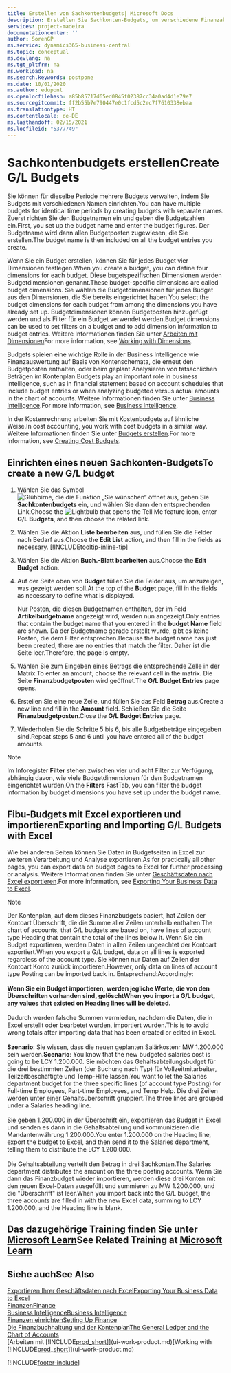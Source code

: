 ```yaml
---
title: Erstellen von Sachkontenbudgets| Microsoft Docs
description: Erstellen Sie Sachkonten-Budgets, um verschiedene Finanzaktivitäten zu prognostizieren und Dimensionen zu den einzelnen Intelligence-Zwecken zuzuordnen.
services: project-madeira
documentationcenter: ''
author: SorenGP
ms.service: dynamics365-business-central
ms.topic: conceptual
ms.devlang: na
ms.tgt_pltfrm: na
ms.workload: na
ms.search.keywords: postpone
ms.date: 10/01/2020
ms.author: edupont
ms.openlocfilehash: a85b85717d65ed0845f02387cc34a0ad4d1e79e7
ms.sourcegitcommit: ff2b55b7e790447e0c1fcd5c2ec7f7610338ebaa
ms.translationtype: HT
ms.contentlocale: de-DE
ms.lasthandoff: 02/15/2021
ms.locfileid: "5377749"
---
```

# <a name="create-gl-budgets"></a><span data-ttu-id="92ee6-103">Sachkontenbudgets erstellen</span><span class="sxs-lookup"><span data-stu-id="92ee6-103">Create G/L Budgets</span></span>
<span data-ttu-id="92ee6-104">Sie können für dieselbe Periode mehrere Budgets verwalten, indem Sie Budgets mit verschiedenen Namen einrichten.</span><span class="sxs-lookup"><span data-stu-id="92ee6-104">You can have multiple budgets for identical time periods by creating budgets with separate names.</span></span> <span data-ttu-id="92ee6-105">Zuerst richten Sie den Budgetnamen ein und geben die Budgetzahlen ein.</span><span class="sxs-lookup"><span data-stu-id="92ee6-105">First, you set up the budget name and enter the budget figures.</span></span> <span data-ttu-id="92ee6-106">Der Budgetname wird dann allen Budgetposten zugewiesen, die Sie erstellen.</span><span class="sxs-lookup"><span data-stu-id="92ee6-106">The budget name is then included on all the budget entries you create.</span></span>  

<span data-ttu-id="92ee6-107">Wenn Sie ein Budget erstellen, können Sie für jedes Budget vier Dimensionen festlegen.</span><span class="sxs-lookup"><span data-stu-id="92ee6-107">When you create a budget, you can define four dimensions for each budget.</span></span> <span data-ttu-id="92ee6-108">Diese bugetspezifischen Dimensionen werden Budgetdimensionen genannt.</span><span class="sxs-lookup"><span data-stu-id="92ee6-108">These budget-specific dimensions are called budget dimensions.</span></span> <span data-ttu-id="92ee6-109">Sie wählen die Budgetdimensionen für jedes Budget aus den Dimensionen, die Sie bereits eingerichtet haben.</span><span class="sxs-lookup"><span data-stu-id="92ee6-109">You select the budget dimensions for each budget from among the dimensions you have already set up.</span></span> <span data-ttu-id="92ee6-110">Budgetdimensionen können Budgetposten hinzugefügt werden und als Filter für ein Budget verwendet werden.</span><span class="sxs-lookup"><span data-stu-id="92ee6-110">Budget dimensions can be used to set filters on a budget and to add dimension information to budget entries.</span></span> <span data-ttu-id="92ee6-111">Weitere Informationen finden Sie unter [Arbeiten mit Dimensionen](finance-dimensions.md)</span><span class="sxs-lookup"><span data-stu-id="92ee6-111">For more information, see [Working with Dimensions](finance-dimensions.md).</span></span>

<span data-ttu-id="92ee6-112">Budgets spielen eine wichtige Rolle in der Business Intelligence wie Finanzauswertung auf Basis von Kontenschemata, die erneut den Budgetposten enthalten, oder beim geplant Analysieren von tatsächlichen Beträgen im Kontenplan.</span><span class="sxs-lookup"><span data-stu-id="92ee6-112">Budgets play an important role in business intelligence, such as in financial statement based on account schedules that include budget entries or when analyzing budgeted versus actual amounts in the chart of accounts.</span></span> <span data-ttu-id="92ee6-113">Weitere Informationen finden Sie unter [Business Intelligence](bi.md).</span><span class="sxs-lookup"><span data-stu-id="92ee6-113">For more information, see [Business Intelligence](bi.md).</span></span>

<span data-ttu-id="92ee6-114">In der Kostenrechnung arbeiten Sie mit Kostenbudgets auf ähnliche Weise.</span><span class="sxs-lookup"><span data-stu-id="92ee6-114">In cost accounting, you work with cost budgets in a similar way.</span></span> <span data-ttu-id="92ee6-115">Weitere Informationen finden Sie unter [Budgets erstellen](finance-create-cost-budgets.md).</span><span class="sxs-lookup"><span data-stu-id="92ee6-115">For more information, see [Creating Cost Budgets](finance-create-cost-budgets.md).</span></span>    

## <a name="to-create-a-new-gl-budget"></a><span data-ttu-id="92ee6-116">Einrichten eines neuen Sachkonten-Budgets</span><span class="sxs-lookup"><span data-stu-id="92ee6-116">To create a new G/L budget</span></span>  
1. <span data-ttu-id="92ee6-117">Wählen Sie das Symbol ![Glühbirne, die die Funktion „Sie wünschen“ öffnet](media/ui-search/search_small.png "Was möchten Sie tun?") aus, geben Sie **Sachkontenbudgets** ein, und wählen Sie dann den entsprechenden Link.</span><span class="sxs-lookup"><span data-stu-id="92ee6-117">Choose the ![Lightbulb that opens the Tell Me feature](media/ui-search/search_small.png "Tell me what you want to do") icon, enter **G/L Budgets**, and then choose the related link.</span></span>  
2. <span data-ttu-id="92ee6-118">Wählen Sie die Aktion **Liste bearbeiten** aus, und füllen Sie die Felder nach Bedarf aus.</span><span class="sxs-lookup"><span data-stu-id="92ee6-118">Choose the **Edit List** action, and then fill in the fields as necessary.</span></span> [!INCLUDE[tooltip-inline-tip](includes/tooltip-inline-tip_md.md)]  
3. <span data-ttu-id="92ee6-119">Wählen Sie die Aktion **Buch.-Blatt bearbeiten** aus.</span><span class="sxs-lookup"><span data-stu-id="92ee6-119">Choose the **Edit Budget** action.</span></span>
4. <span data-ttu-id="92ee6-120">Auf der Seite oben von **Budget** füllen Sie die Felder aus, um anzuzeigen, was gezeigt werden soll.</span><span class="sxs-lookup"><span data-stu-id="92ee6-120">At the top of the **Budget** page, fill in the fields as necessary to define what is displayed.</span></span>  

    <span data-ttu-id="92ee6-121">Nur Posten, die diesen Budgetnamen enthalten, der im Feld **Artikelbudgetname** angezeigt wird, werden nun angezeigt.</span><span class="sxs-lookup"><span data-stu-id="92ee6-121">Only entries that contain the budget name that you entered in the **budget Name** field are shown.</span></span> <span data-ttu-id="92ee6-122">Da der Budgetname gerade erstellt wurde, gibt es keine Posten, die dem Filter entsprechen.</span><span class="sxs-lookup"><span data-stu-id="92ee6-122">Because the budget name has just been created, there are no entries that match the filter.</span></span> <span data-ttu-id="92ee6-123">Daher ist die Seite leer.</span><span class="sxs-lookup"><span data-stu-id="92ee6-123">Therefore, the page is empty.</span></span>  
5. <span data-ttu-id="92ee6-124">Wählen Sie zum Eingeben eines Betrags die entsprechende Zelle in der Matrix.</span><span class="sxs-lookup"><span data-stu-id="92ee6-124">To enter an amount, choose the relevant cell in the matrix.</span></span> <span data-ttu-id="92ee6-125">Die Seite **Finanzbudgetposten** wird geöffnet.</span><span class="sxs-lookup"><span data-stu-id="92ee6-125">The **G/L Budget Entries** page opens.</span></span>  
6. <span data-ttu-id="92ee6-126">Erstellen Sie eine neue Zeile, und füllen Sie das Feld **Betrag** aus.</span><span class="sxs-lookup"><span data-stu-id="92ee6-126">Create a new line and fill in the **Amount** field.</span></span> <span data-ttu-id="92ee6-127">Schließen Sie die Seite **Finanzbudgetposten**.</span><span class="sxs-lookup"><span data-stu-id="92ee6-127">Close the **G/L Budget Entries** page.</span></span>  
7. <span data-ttu-id="92ee6-128">Wiederholen Sie die Schritte 5 bis 6, bis alle Budgetbeträge eingegeben sind.</span><span class="sxs-lookup"><span data-stu-id="92ee6-128">Repeat steps 5 and 6 until you have entered all of the budget amounts.</span></span>  

> [!NOTE]  
>  <span data-ttu-id="92ee6-129">Im Inforegister **Filter** stehen zwischen vier und acht Filter zur Verfügung, abhängig davon, wie viele Budgetdimensionen für den Budgetnamen eingerichtet wurden.</span><span class="sxs-lookup"><span data-stu-id="92ee6-129">On the **Filters** FastTab, you can filter the budget information by budget dimensions you have set up under the budget name.</span></span>

## <a name="exporting-and-importing-gl-budgets-with-excel"></a><span data-ttu-id="92ee6-130">Fibu-Budgets mit Excel exportieren und importieren</span><span class="sxs-lookup"><span data-stu-id="92ee6-130">Exporting and Importing G/L Budgets with Excel</span></span>
<span data-ttu-id="92ee6-131">Wie bei anderen Seiten können Sie Daten in Budgetseiten in Excel zur weiteren Verarbeitung und Analyse exportieren.</span><span class="sxs-lookup"><span data-stu-id="92ee6-131">As for practically all other pages, you can export data on budget pages to Excel for further processing or analysis.</span></span> <span data-ttu-id="92ee6-132">Weitere Informationen finden Sie unter [Geschäftsdaten nach Excel exportieren](about-export-data.md).</span><span class="sxs-lookup"><span data-stu-id="92ee6-132">For more information, see [Exporting Your Business Data to Excel](about-export-data.md).</span></span>

> [!NOTE]
> <span data-ttu-id="92ee6-133">Der Kontenplan, auf dem dieses Finanzbudgets basiert, hat Zeilen der Kontoart Überschrift, die die Summe aller Zeilen unterhalb enthalten.</span><span class="sxs-lookup"><span data-stu-id="92ee6-133">The chart of accounts, that G/L budgets are based on, have lines of account type Heading that contain the total of the lines below it.</span></span> <span data-ttu-id="92ee6-134">Wenn Sie ein Budget exportieren, werden Daten in allen Zeilen ungeachtet der Kontoart exportiert.</span><span class="sxs-lookup"><span data-stu-id="92ee6-134">When you export a G/L budget, data on all lines is exported regardless of the account type.</span></span> <span data-ttu-id="92ee6-135">Sie können nur Daten auf Zeilen der Kontoart Konto zurück importieren.</span><span class="sxs-lookup"><span data-stu-id="92ee6-135">However, only data on lines of account type Posting can be imported back in.</span></span> <span data-ttu-id="92ee6-136">Entsprechend:</span><span class="sxs-lookup"><span data-stu-id="92ee6-136">Accordingly:</span></span> <br /><br /> <span data-ttu-id="92ee6-137">**Wenn Sie ein Budget importieren, werden jegliche Werte, die von den Überschriften vorhanden sind, gelöscht**</span><span class="sxs-lookup"><span data-stu-id="92ee6-137">**When you import a G/L budget, any values that existed on Heading lines will be deleted.**</span></span> <br /><br /> <span data-ttu-id="92ee6-138">Dadurch werden falsche Summen vermieden, nachdem die Daten, die in Excel erstellt oder bearbetet wurden, importiert wurden.</span><span class="sxs-lookup"><span data-stu-id="92ee6-138">This is to avoid wrong totals after importing data that has been created or edited in Excel.</span></span><br /><br /> <span data-ttu-id="92ee6-139">**Szenario**: Sie wissen, dass die neuen geplanten Salärkostenr MW 1.200.000 sein werden.</span><span class="sxs-lookup"><span data-stu-id="92ee6-139">**Scenario**: You know that the new budgeted salaries cost is going to be LCY 1.200.000.</span></span> <span data-ttu-id="92ee6-140">Sie möchten das Gehaltsabteilungsbudget für die drei bestimmten Zeilen (der Buchung nach Typ) für Vollzeitmitarbeiter, Teilzeitbeschäftigte und Temp-Hilfe lassen.</span><span class="sxs-lookup"><span data-stu-id="92ee6-140">You want to let the Salaries department budget for the three specific lines (of account type Posting) for Full-time Employees, Part-time Employees, and Temp Help.</span></span> <span data-ttu-id="92ee6-141">Die drei Zeilen werden unter einer Gehaltsüberschrift gruppiert.</span><span class="sxs-lookup"><span data-stu-id="92ee6-141">The three lines are grouped under a Salaries heading line.</span></span><br /><br /><span data-ttu-id="92ee6-142">Sie geben 1.200.000 in der Überschrift ein, exportieren das Budget in Excel und senden es dann in die Gehaltsabteilung und kommunizieren die Mandantenwährung 1.200.000.</span><span class="sxs-lookup"><span data-stu-id="92ee6-142">You enter 1.200.000 on the Heading line, export the budget to Excel, and then send it to the Salaries department, telling them to distribute the LCY 1.200.000.</span></span><br /><br /> <span data-ttu-id="92ee6-143">Die Gehaltsabteilung verteilt den Betrag in drei Sachkonten.</span><span class="sxs-lookup"><span data-stu-id="92ee6-143">The Salaries department distributes the amount on the three posting accounts.</span></span> <span data-ttu-id="92ee6-144">Wenn Sie dann das Finanzbudget wieder importieren, werden diese drei Konten mit den neuen Excel-Daten ausgefüllt und summieren zu MW 1.200.000, und die "Überschrift" ist leer.</span><span class="sxs-lookup"><span data-stu-id="92ee6-144">When you import back into the G/L budget, the three accounts are filled in with the new Excel data, summing to LCY 1.200.000, and the Heading line is blank.</span></span>

## <a name="see-related-training-at-microsoft-learn"></a><span data-ttu-id="92ee6-145">Das dazugehörige Training finden Sie unter [Microsoft Learn](/learn/modules/budgets-exchange-rates-dynamics-365-business-central/index)</span><span class="sxs-lookup"><span data-stu-id="92ee6-145">See Related Training at [Microsoft Learn](/learn/modules/budgets-exchange-rates-dynamics-365-business-central/index)</span></span>

## <a name="see-also"></a><span data-ttu-id="92ee6-146">Siehe auch</span><span class="sxs-lookup"><span data-stu-id="92ee6-146">See Also</span></span>
[<span data-ttu-id="92ee6-147">Exportieren Ihrer Geschäftsdaten nach Excel</span><span class="sxs-lookup"><span data-stu-id="92ee6-147">Exporting Your Business Data to Excel</span></span>](about-export-data.md)  
[<span data-ttu-id="92ee6-148">Finanzen</span><span class="sxs-lookup"><span data-stu-id="92ee6-148">Finance</span></span>](finance.md)  
[<span data-ttu-id="92ee6-149">Business Intelligence</span><span class="sxs-lookup"><span data-stu-id="92ee6-149">Business Intelligence</span></span>](bi.md)  
[<span data-ttu-id="92ee6-150">Finanzen einrichten</span><span class="sxs-lookup"><span data-stu-id="92ee6-150">Setting Up Finance</span></span>](finance-setup-finance.md)  
[<span data-ttu-id="92ee6-151">Die Finanzbuchhaltung und der Kontenplan</span><span class="sxs-lookup"><span data-stu-id="92ee6-151">The General Ledger and the Chart of Accounts</span></span>](finance-general-ledger.md)  
<span data-ttu-id="92ee6-152">[Arbeiten mit [!INCLUDE[prod_short](includes/prod_short.md)]](ui-work-product.md)</span><span class="sxs-lookup"><span data-stu-id="92ee6-152">[Working with [!INCLUDE[prod_short](includes/prod_short.md)]](ui-work-product.md)</span></span>  


[!INCLUDE[footer-include](includes/footer-banner.md)]
